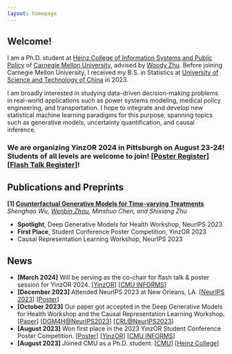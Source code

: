 ```yaml
---
layout: homepage
---
```


## Welcome!

I am a Ph.D. student at [Heinz College of Information Systems and Public Policy](https://www.heinz.cmu.edu/) of [Carnegie Mellon University](https://www.cmu.edu/), advised by [Woody Zhu](https://sites.google.com/view/woodyzhu). Before joining Carnegie Mellon University, I received my B.S. in Statistics at [University of Science and Technology of China](https://en.ustc.edu.cn/) in 2023. 

I am broadly interested in studying data-driven decision-making problems in real-world applications such as power systems modeling, medical policy engineering, and transportation.
I hope to integrate and develop new statistical machine learning paradigms for this purpose, spanning topics such as generative models, uncertainty quantification, and causal inference.

### We are organizing YinzOR 2024 in Pittsburgh on August 23-24! Students of all levels are welcome to join! [[Poster Register](https://forms.gle/f69y6kJRsiRwCsrN6)] [[Flash Talk Register](https://forms.gle/44B7RZ69c9y6tFH57)]! 

## Publications and Preprints

<b>[1] [Counterfactual Generative Models for Time-varying Treatments](https://arxiv.org/abs/2305.15742)</b>  
*Shenghao Wu, <u>Wenbin Zhou</u>, Minshuo Chen, and Shixiang Zhu*
- <b>Spotlight</b>, Deep Generative Models for Health Workshop, NeurIPS 2023   
- <b>First Place</b>, Student Conference Poster Competition, YinzOR 2023  
- Causal Representation Learning Workshop, NeurIPS 2023

## News
- **[March 2024]** Will be serving as the co-chair for flash talk & poster session for YinzOR 2024. [[YinzOR](https://yinzor.cmuinforms.org/)] [[CMU INFORMS](https://cmuinforms.org/)]
- **[December 2023]** Attended NeurIPS 2023 at New Orleans, LA. [[NeurIPS 2023](https://nips.cc/)] [[Poster](../assets/files/neurips_poster.pdf)]
- **[October 2023]** Our paper got accepted in the Deep Generative Models for Health Workshop and the Causal Representation Learning Workshop. [[Paper](https://arxiv.org/abs/2305.15742)] [[DGM4H@NeurIPS2023](https://neurips.cc/virtual/2023/workshop/66495)] [[CRL@NeurIPS2023](https://crl-workshop.github.io/)]
- **[August 2023]**  Won first place in the 2023 YinzOR Student Conference Poster Competition. [[Poster](../assets/files/counterfactualposter.pdf)] [[YinzOR](https://yinzor.cmuinforms.org/)] [[CMU INFORMS](https://cmuinforms.org/)]
- **[August 2023]** Joined CMU as a Ph.D. student. [[CMU](https://www.cmu.edu/)] [[Heinz College](https://www.heinz.cmu.edu/)]
